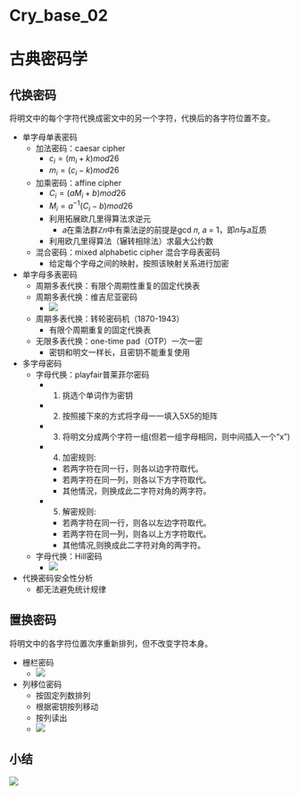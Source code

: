 # Cry_base_02

# 古典密码学
## 代换密码
将明文中的每个字符代换成密文中的另一个字符，代换后的各字符位置不变。

- 单字母单表密码
    - 加法密码：caesar cipher
        - $c_i=(m_i+k)mod26$
        - $m_i=(c_i-k)mod26$
    - 加乘密码：affine cipher
        - $C_i=(aM_i+b)mod26$
        - $M_i=a^{-1}(C_i-b)mod26$
        - 利用拓展欧几里得算法求逆元
            - 𝑎在乘法群ℤ𝑛中有乘法逆的前提是gcd 𝑛, 𝑎 = 1，即𝑛与𝑎互质
        - 利用欧几里得算法（辗转相除法）求最大公约数
    - 混合密码：mixed alphabetic cipher 混合字母表密码
        - 给定每个字母之间的映射，按照该映射关系进行加密
- 单字母多表密码
    - 周期多表代换：有限个周期性重复的固定代换表
    - 周期多表代换：维吉尼亚密码
        - ![](https://raw.githubusercontent.com/QizhengZou/Drawing_bed/main/20211217100224.png)
    - 周期多表代换：转轮密码机（1870-1943）
        - 有限个周期重复的固定代换表
    - 无限多表代换：one-time pad（OTP）一次一密
        - 密钥和明文一样长，且密钥不能重复使用
- 多字母密码
    - 字母代换：playfair普莱菲尔密码
        - 1. 挑选个单词作为密钥
        - 2. 按照接下來的方式将字母一一填入5X5的矩阵
        - 3. 将明文分成两个字符一组(但若一组字母相同，则中间插入一个“x”)
        - 4. 加密规则:
            - 若两字符在同一行，则各以边字符取代。
            - 若两字符在同一列，则各以下方字符取代。
            - 其他情況，则换成此二字符对角的两字符。
        - 5. 解密规则:
            - 若两字符在同一行，则各以左边字符取代。
            - 若两字符在同一列，则各以上方字符取代。
            - 其他情况,则换成此二字符对角的两字符。
    - 字母代换：Hill密码
        - ![](https://raw.githubusercontent.com/QizhengZou/Drawing_bed/main/20211217101145.png)
- 代换密码安全性分析
    - 都无法避免统计规律
## 置换密码
将明文中的各字符位置次序重新排列，但不改变字符本身。
- 栅栏密码
    - ![](https://raw.githubusercontent.com/QizhengZou/Drawing_bed/main/20211217101452.png)
- 列移位密码
    - 按固定列数排列
    - 根据密钥按列移动
    - 按列读出
    - ![](https://raw.githubusercontent.com/QizhengZou/Drawing_bed/main/20211217101634.png)
## 小结
![](https://raw.githubusercontent.com/QizhengZou/Drawing_bed/main/20211217102428.png)

